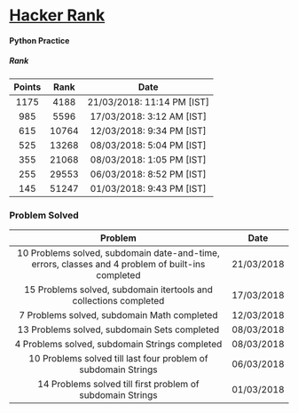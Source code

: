 # [Hacker Rank](https://www.hackerrank.com/)
#### Python Practice


##### **Rank**

| Points | Rank | Date  |
|:-----: |:----:| :----:|
| 1175 | 4188  | 21/03/2018: 11:14 PM [IST] |
| 985 | 5596  | 17/03/2018: 3:12 AM [IST] |
| 615 | 10764 | 12/03/2018: 9:34 PM [IST] |
| 525 | 13268 | 08/03/2018: 5:04 PM [IST] |
| 355 | 21068 | 08/03/2018: 1:05 PM [IST] |
| 255 | 29553 | 06/03/2018: 8:52 PM [IST] |
| 145 | 51247 | 01/03/2018: 9:43 PM [IST] |

### **Problem Solved**

| Problem | Date |
| :------:|:----:|
| 10 Problems solved, subdomain date-and-time, errors, classes and 4 problem of built-ins completed | 21/03/2018 |
| 15 Problems solved, subdomain itertools and collections completed | 17/03/2018 |
| 7 Problems solved, subdomain Math completed | 12/03/2018 |
| 13 Problems solved, subdomain Sets completed | 08/03/2018 |
| 4 Problems solved, subdomain Strings completed | 08/03/2018 |
| 10 Problems solved till last four problem of subdomain Strings | 06/03/2018 |
| 14 Problems solved till first problem of subdomain Strings | 01/03/2018 |
